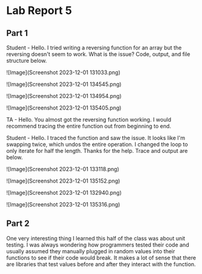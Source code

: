 # Lab Report 5

## Part 1

Student - Hello. I tried writing a reversing function for an array but the reversing doesn't seem to work. What is the issue? Code, output, and file structure below.

![Image](Screenshot 2023-12-01 131033.png)

![Image](Screenshot 2023-12-01 134545.png)

![Image](Screenshot 2023-12-01 134954.png)

![Image](Screenshot 2023-12-01 135405.png)

TA - Hello. You almost got the reversing function working. I would recommend tracing the entire function out from beginning to end.

Student - Hello. I traced the function and saw the issue. It looks like I'm swapping twice, which undos the entire operation. I changed the loop to only iterate for half the length. Thanks for the help. Trace and output are below.

![Image](Screenshot 2023-12-01 133118.png)

![Image](Screenshot 2023-12-01 135152.png)

![Image](Screenshot 2023-12-01 132940.png)

![Image](Screenshot 2023-12-01 135316.png)

## Part 2

One very interesting thing I learned this half of the class was about unit testing. I was always wondering how programmers tested their code and usually assumed they manually plugged in random values into their functions to see if their code would break. It makes a lot of sense that there are libraries that test values before and after they interact with the function.
